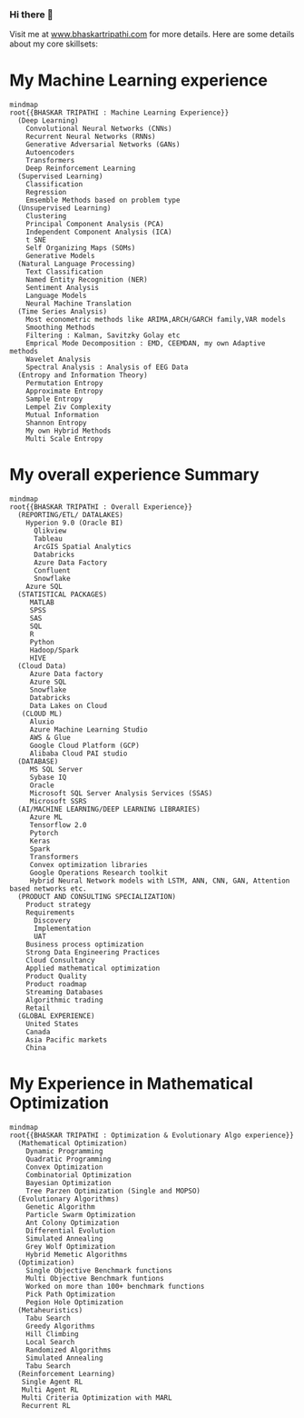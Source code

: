 ### Hi there 👋
Visit me at www.bhaskartripathi.com for more details. Here are some details about my core skillsets:

# My Machine Learning experience
``` mermaid
mindmap
root{{BHASKAR TRIPATHI : Machine Learning Experience}}
  (Deep Learning)
    Convolutional Neural Networks (CNNs)
    Recurrent Neural Networks (RNNs)
    Generative Adversarial Networks (GANs)
    Autoencoders
    Transformers
    Deep Reinforcement Learning
  (Supervised Learning)
    Classification
    Regression 
    Emsemble Methods based on problem type   
  (Unsupervised Learning)
    Clustering
    Principal Component Analysis (PCA)
    Independent Component Analysis (ICA)
    t SNE
    Self Organizing Maps (SOMs)
    Generative Models
  (Natural Language Processing)
    Text Classification
    Named Entity Recognition (NER)
    Sentiment Analysis
    Language Models
    Neural Machine Translation
  (Time Series Analysis)
    Most econometric methods like ARIMA,ARCH/GARCH family,VAR models
    Smoothing Methods
    Filtering : Kalman, Savitzky Golay etc
    Emprical Mode Decomposition : EMD, CEEMDAN, my own Adaptive methods
    Wavelet Analysis
    Spectral Analysis : Analysis of EEG Data
  (Entropy and Information Theory)
    Permutation Entropy 
    Approximate Entropy 
    Sample Entropy 
    Lempel Ziv Complexity 
    Mutual Information 
    Shannon Entropy
    My own Hybrid Methods
    Multi Scale Entropy     
```

# My overall experience Summary
```mermaid
mindmap
root{{BHASKAR TRIPATHI : Overall Experience}}
  (REPORTING/ETL/ DATALAKES)
    Hyperion 9.0 (Oracle BI)
	  Qlikview
	  Tableau
	  ArcGIS Spatial Analytics
	  Databricks
	  Azure Data Factory
	  Confluent
	  Snowflake
    Azure SQL
  (STATISTICAL PACKAGES)
     MATLAB
     SPSS
     SAS
     SQL
     R
     Python
     Hadoop/Spark
     HIVE
  (Cloud Data)
     Azure Data factory
     Azure SQL
     Snowflake
     Databricks
     Data Lakes on Cloud
   (CLOUD ML)
     Aluxio
     Azure Machine Learning Studio
     AWS & Glue
     Google Cloud Platform (GCP)
     Alibaba Cloud PAI studio
  (DATABASE)
     MS SQL Server
     Sybase IQ
     Oracle
     Microsoft SQL Server Analysis Services (SSAS)
     Microsoft SSRS
  (AI/MACHINE LEARNING/DEEP LEARNING LIBRARIES)
     Azure ML
     Tensorflow 2.0
     Pytorch
     Keras
     Spark
     Transformers
     Convex optimization libraries
     Google Operations Research toolkit
     Hybrid Neural Network models with LSTM, ANN, CNN, GAN, Attention based networks etc.
  (PRODUCT AND CONSULTING SPECIALIZATION)
    Product strategy
    Requirements
      Discovery
      Implementation
      UAT
    Business process optimization
    Strong Data Engineering Practices
    Cloud Consultancy
    Applied mathematical optimization
    Product Quality
    Product roadmap
    Streaming Databases
    Algorithmic trading
    Retail
  (GLOBAL EXPERIENCE)
    United States
    Canada
    Asia Pacific markets
    China
```
# My Experience in Mathematical Optimization
``` mermaid
mindmap
root{{BHASKAR TRIPATHI : Optimization & Evolutionary Algo experience}}
  (Mathematical Optimization)
    Dynamic Programming
    Quadratic Programming
    Convex Optimization
    Combinatorial Optimization
    Bayesian Optimization
    Tree Parzen Optimization (Single and MOPSO)
  (Evolutionary Algorithms)
    Genetic Algorithm
    Particle Swarm Optimization 
    Ant Colony Optimization 
    Differential Evolution 
    Simulated Annealing
    Grey Wolf Optimization 
    Hybrid Memetic Algorithms 
  (Optimization)
    Single Objective Benchmark functions
    Multi Objective Benchmark funtions
    Worked on more than 100+ benchmark functions
    Pick Path Optimization
    Pegion Hole Optimization
  (Metaheuristics)
    Tabu Search
    Greedy Algorithms
    Hill Climbing
    Local Search
    Randomized Algorithms
    Simulated Annealing
    Tabu Search
  (Reinforcement Learning)
   Single Agent RL 
   Multi Agent RL 
   Multi Criteria Optimization with MARL
   Recurrent RL

```


<!--
**bhaskatripathi/bhaskatripathi** is a ✨ _special_ ✨ repository because its `README.md` (this file) appears on your GitHub profile.

Here are some ideas to get you started:

- 🔭 I’m currently working on ...
- 🌱 I’m currently learning ...
- 👯 I’m looking to collaborate on ...
- 🤔 I’m looking for help with ...
- 💬 Ask me about ...
- 📫 How to reach me: ...
- 😄 Pronouns: ...
- ⚡ Fun fact: ...
-->
